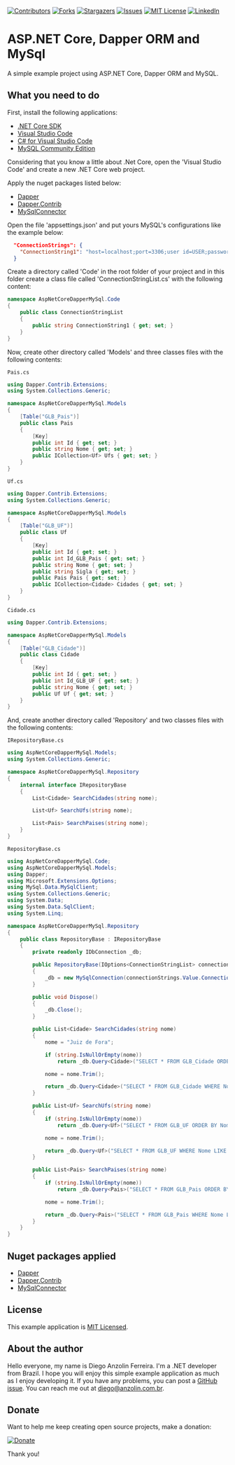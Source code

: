 <!-- PROJECT SHIELDS -->
<!--
*** I'm using markdown "reference style" links for readability.
*** Reference links are enclosed in brackets [ ] instead of parentheses ( ).
*** See the bottom of this document for the declaration of the reference variables
*** for contributors-url, forks-url, etc. This is an optional, concise syntax you may use.
*** https://www.markdownguide.org/basic-syntax/#reference-style-links
-->
[![Contributors][contributors-shield]][contributors-url]
[![Forks][forks-shield]][forks-url]
[![Stargazers][stars-shield]][stars-url]
[![Issues][issues-shield]][issues-url]
[![MIT License][license-shield]][license-url]
[![LinkedIn][linkedin-shield]][linkedin-url]
<br />


# ASP.NET Core, Dapper ORM and MySql
A simple example project using ASP.NET Core, Dapper ORM and MySQL.


What you need to do
-------------------

First, install the following applications:
- [.NET Core SDK](https://www.microsoft.com/net/download/core)
- [Visual Studio Code](https://code.visualstudio.com/)
- [C# for Visual Studio Code](https://marketplace.visualstudio.com/items?itemName=ms-vscode.csharp)
- [MySQL Community Edition](https://dev.mysql.com/downloads/mysql/)

Considering that you know a little about .Net Core, open the 'Visual Studio Code' and create a new .NET Core web project.

Apply the nuget packages listed below:
- [Dapper](https://www.nuget.org/packages/Dapper)
- [Dapper.Contrib](https://www.nuget.org/packages/Dapper.Contrib/)
- [MySqlConnector](https://www.nuget.org/packages/MySqlConnector/)

Open the file 'appsettings.json' and put yours MySQL's configurations like the example below:

```json
  "ConnectionStrings": {
    "ConnectionString1": "host=localhost;port=3306;user id=USER;password=PASSWORD;database=DATABASENAME;"
  }
```

Create a directory called 'Code' in the root folder of your project and in this folder create a class file called 'ConnectionStringList.cs' with the following content:

```csharp
namespace AspNetCoreDapperMySql.Code
{
    public class ConnectionStringList
    {
        public string ConnectionString1 { get; set; }
    }
}
```

Now, create other directory called 'Models' and three classes files with the following contents:

`Pais.cs`
```csharp
using Dapper.Contrib.Extensions;
using System.Collections.Generic;

namespace AspNetCoreDapperMySql.Models
{
    [Table("GLB_Pais")]
    public class Pais
    {
        [Key]
        public int Id { get; set; }
        public string Nome { get; set; }
        public ICollection<Uf> Ufs { get; set; }
    }
}
```

`Uf.cs`
```csharp
using Dapper.Contrib.Extensions;
using System.Collections.Generic;

namespace AspNetCoreDapperMySql.Models
{
    [Table("GLB_UF")]
    public class Uf
    {
        [Key]
        public int Id { get; set; }
        public int Id_GLB_Pais { get; set; }
        public string Nome { get; set; }
        public string Sigla { get; set; }
        public Pais Pais { get; set; }
        public ICollection<Cidade> Cidades { get; set; }
    }
}
```

`Cidade.cs`
```csharp
using Dapper.Contrib.Extensions;

namespace AspNetCoreDapperMySql.Models
{
    [Table("GLB_Cidade")]
    public class Cidade
    {
        [Key]
        public int Id { get; set; }
        public int Id_GLB_UF { get; set; }
        public string Nome { get; set; }
        public Uf Uf { get; set; }
    }
}
```

And, create another directory called 'Repository' and two classes files with the following contents:

`IRepositoryBase.cs`
```csharp
using AspNetCoreDapperMySql.Models;
using System.Collections.Generic;

namespace AspNetCoreDapperMySql.Repository
{
    internal interface IRepositoryBase
    {
        List<Cidade> SearchCidades(string nome);

        List<Uf> SearchUfs(string nome);

        List<Pais> SearchPaises(string nome);
    }
}
```

`RepositoryBase.cs`
```csharp
using AspNetCoreDapperMySql.Code;
using AspNetCoreDapperMySql.Models;
using Dapper;
using Microsoft.Extensions.Options;
using MySql.Data.MySqlClient;
using System.Collections.Generic;
using System.Data;
using System.Data.SqlClient;
using System.Linq;

namespace AspNetCoreDapperMySql.Repository
{
    public class RepositoryBase : IRepositoryBase
    {
        private readonly IDbConnection _db;

        public RepositoryBase(IOptions<ConnectionStringList> connectionStrings)
        {
            _db = new MySqlConnection(connectionStrings.Value.ConnectionString1);
        }

        public void Dispose()
        {
            _db.Close();
        }

        public List<Cidade> SearchCidades(string nome)
        {
            nome = "Juiz de Fora";

            if (string.IsNullOrEmpty(nome))
                return _db.Query<Cidade>("SELECT * FROM GLB_Cidade ORDER BY Nome ASC LIMIT 10").ToList();

            nome = nome.Trim();

            return _db.Query<Cidade>("SELECT * FROM GLB_Cidade WHERE Nome LIKE @Nome ORDER BY Nome ASC LIMIT 10", new { Nome = string.Format("%{0}%", nome) }).ToList();
        }

        public List<Uf> SearchUfs(string nome)
        {
            if (string.IsNullOrEmpty(nome))
                return _db.Query<Uf>("SELECT * FROM GLB_UF ORDER BY Nome ASC LIMIT 10").ToList();

            nome = nome.Trim();

            return _db.Query<Uf>("SELECT * FROM GLB_UF WHERE Nome LIKE @Nome ORDER BY Nome ASC LIMIT 10", new { Nome = string.Format("%{0}%", nome) }).ToList();
        }

        public List<Pais> SearchPaises(string nome)
        {
            if (string.IsNullOrEmpty(nome))
                return _db.Query<Pais>("SELECT * FROM GLB_Pais ORDER BY Nome ASC LIMIT 10").ToList();

            nome = nome.Trim();

            return _db.Query<Pais>("SELECT * FROM GLB_Pais WHERE Nome LIKE @Nome ORDER BY Nome ASC LIMIT 10", new { Nome = string.Format("%{0}%", nome) }).ToList();
        }
    }
}
```


Nuget packages applied
----------------------

- [Dapper](https://www.nuget.org/packages/Dapper)
- [Dapper.Contrib](https://www.nuget.org/packages/Dapper.Contrib/)
- [MySqlConnector](https://www.nuget.org/packages/MySqlConnector/)


License
-------

This example application is [MIT Licensed](https://github.com/anzolin/AspNetCoreDapperMySql/blob/master/LICENSE).


About the author
----------------

Hello everyone, my name is Diego Anzolin Ferreira. I'm a .NET developer from Brazil. I hope you will enjoy this simple example application as much as I enjoy developing it. If you have any problems, you can post a [GitHub issue](https://github.com/anzolin/AspNetCoreDapperMySql/issues). You can reach me out at diego@anzolin.com.br.


Donate
------
  
Want to help me keep creating open source projects, make a donation:

[![Donate](https://img.shields.io/badge/Donate-PayPal-green.svg)](https://www.paypal.com/donate?business=DN2VPNW42RTXY&no_recurring=0&currency_code=BRL)

Thank you!



<!-- MARKDOWN LINKS & IMAGES -->
<!-- https://www.markdownguide.org/basic-syntax/#reference-style-links -->
[contributors-shield]: https://img.shields.io/github/contributors/anzolin/AspNetCoreDapperMySql.svg?style=for-the-badge
[contributors-url]: https://github.com/anzolin/AspNetCoreDapperMySql/graphs/contributors
[forks-shield]: https://img.shields.io/github/forks/anzolin/AspNetCoreDapperMySql.svg?style=for-the-badge
[forks-url]: https://github.com/anzolin/AspNetCoreDapperMySql/network/members
[stars-shield]: https://img.shields.io/github/stars/anzolin/AspNetCoreDapperMySql.svg?style=for-the-badge
[stars-url]: https://github.com/anzolin/AspNetCoreDapperMySql/stargazers
[issues-shield]: https://img.shields.io/github/issues/anzolin/AspNetCoreDapperMySql.svg?style=for-the-badge
[issues-url]: https://github.com/anzolin/AspNetCoreDapperMySql/issues
[license-shield]: https://img.shields.io/github/license/anzolin/AspNetCoreDapperMySql.svg?style=for-the-badge
[license-url]: https://github.com/anzolin/AspNetCoreDapperMySql/blob/master/LICENSE.txt
[linkedin-shield]: https://img.shields.io/badge/-LinkedIn-black.svg?style=for-the-badge&logo=linkedin&colorB=555
[linkedin-url]: https://www.linkedin.com/in/diego-anzolin/
